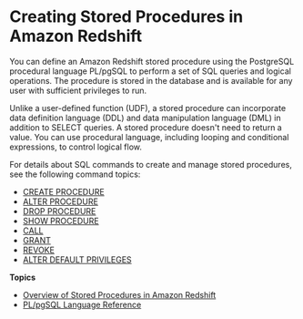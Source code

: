 # Creating Stored Procedures in Amazon Redshift<a name="stored-procedure-overview"></a>

You can define an Amazon Redshift stored procedure using the PostgreSQL procedural language PL/pgSQL to perform a set of SQL queries and logical operations\. The procedure is stored in the database and is available for any user with sufficient privileges to run\.  

Unlike a user\-defined function \(UDF\), a stored procedure can incorporate data definition language \(DDL\) and data manipulation language \(DML\) in addition to SELECT queries\. A stored procedure doesn't need to return a value\. You can use procedural language, including looping and conditional expressions, to control logical flow\. 

For details about SQL commands to create and manage stored procedures, see the following command topics:
+ [CREATE PROCEDURE](r_CREATE_PROCEDURE.md)
+ [ALTER PROCEDURE](r_ALTER_PROCEDURE.md)
+ [DROP PROCEDURE](r_DROP_PROCEDURE.md)
+ [SHOW PROCEDURE](r_SHOW_PROCEDURE.md)
+ [CALL](r_CALL_procedure.md)
+ [GRANT](r_GRANT.md)
+ [REVOKE](r_REVOKE.md)
+ [ALTER DEFAULT PRIVILEGES](r_ALTER_DEFAULT_PRIVILEGES.md)

**Topics**
+ [Overview of Stored Procedures in Amazon Redshift](stored-procedure-create.md)
+ [PL/pgSQL Language Reference](c_pl_pgSQL_reference.md)